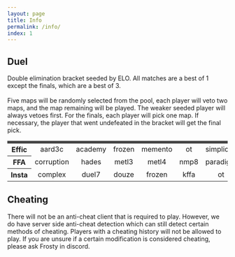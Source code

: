 ```yaml
---
layout: page
title: Info
permalink: /info/
index: 1
---
```


## Duel
Double elimination bracket seeded by ELO. All matches are a best of 1 except the finals, which are a best of 3.
<br>
<br>
Five maps will be randomly selected from the pool, each player will veto two maps, and the map remaining will be played. The weaker seeded player will always vetoes first. For the finals, each player will pick one map. If necessary, the player that went undefeated in the bracket will get the final pick.

<table style="text-align: center; border-top: solid 5px #4a4a4a;">
  <tbody>
    <tr>
      <th>Effic</th>
      <td>aard3c</td>
      <td>academy</td>
      <td>frozen</td>
      <td>memento</td>
      <td>ot</td>
      <td>simplicity</td>
      <td>turbine</td>
    </tr>
    <tr>
      <th>FFA</th>
      <td>corruption</td>
      <td>hades</td>
      <td>metl3</td>
      <td>metl4</td>
      <td>nmp8</td>
      <td>paradigm</td>
      <td>tumwalk</td>
    </tr>
    <tr>
      <th>Insta</th>
      <td>complex</td>
      <td>duel7</td>
      <td>douze</td>
      <td>frozen</td>
      <td>kffa</td>
      <td>ot</td>
      <td>turbine</td>
    </tr>
  </tbody>
</table>

## Cheating

There will not be an anti-cheat client that is required to play. However, we do have server side anti-cheat detection which can still detect certain methods of cheating. Players with a cheating history will not be allowed to play. If you are unsure if a certain modification is considered cheating, please ask Frosty in discord.

